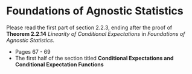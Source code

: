 # Foundations of Agnostic Statistics

Please read the first part of section 2.2.3, ending after the proof of
**Theorem 2.2.14** *Linearity of Conditional Expectations*  in *Foundations of Agnostic Statistics*. 

- Pages 67 - 69
- The first half of the section titled **Conditional Expectations and Conditional Expectation Functions**

